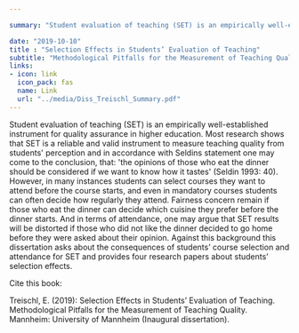 ```yaml
---

summary: "Student evaluation of teaching (SET) is an empirically well-established instrument for quality assurance in higher education. Most research shows that SET is a reliable and valid instrument to measure teaching quality from students' perception and in accordance with Seldins statement one may come to the conclusion, that: 'the opinions of those who eat the dinner should be considered if we want to know how it tastes' (Seldin 1993: 40). However, in many instances students can select courses they want to attend before the course starts, and even in mandatory courses students can often decide how regularly they attend. ..."

date: "2019-10-10"
title : "Selection Effects in Students’ Evaluation of Teaching"
subtitle: "Methodological Pitfalls for the Measurement of Teaching Quality (Inaugural dissertation)"
links:
- icon: link
  icon_pack: fas
  name: Link
  url: "../media/Diss_Treischl_Summary.pdf"
---
```



Student evaluation of teaching (SET) is an empirically well-established instrument for quality assurance in higher education. Most research shows that SET is a reliable and valid instrument to measure teaching quality from students' perception and in accordance with Seldins statement one may come to the conclusion, that: 'the opinions of those who eat the dinner should be considered if we want to know how it tastes' (Seldin 1993: 40). However, in many instances students can select courses they want to attend before the course starts, and even in mandatory courses students can often decide how regularly they attend. Fairness concern remain if those who eat the dinner can decide which cuisine they prefer before the dinner starts. And in terms of attendance, one may argue that SET results will be distorted if those who did not like the dinner decided to go home before they were asked about their opinion. Against this background this dissertation asks about the consequences of students’ course selection and attendance for SET and provides four research papers about students’ selection effects.

Cite this book:

Treischl, E. (2019): Selection Effects in Students’ Evaluation of Teaching. Methodological Pitfalls for the Measurement of Teaching Quality. Mannheim: University of Mannheim (Inaugural dissertation).
